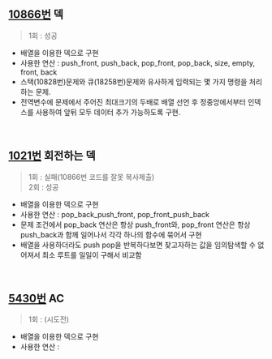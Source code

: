 ## [10866번](https://www.acmicpc.net/problem/10866) 덱
> 1회 : 성공
- 배열을 이용한 덱으로 구현
- 사용한 연산 : push_front, push_back, pop_front, pop_back, size, empty, front, back
- 스택(10828번)문제와 큐(18258번)문제와 유사하게 입력되는 몇 가지 명령을 처리하는 문제.
- 전역변수에 문제에서 주어진 최대크기의 두배로 배열 선언 후 정중앙에서부터 인덱스를 사용하여 앞뒤 모두 데이터 추가 가능하도록 구현.
<br>

## [1021번](https://www.acmicpc.net/problem/1021) 회전하는 덱
> 1회 : 실패(10866번 코드를 잘못 복사제출) <br>
> 2회 : 성공
- 배열을 이용한 덱으로 구현
- 사용한 연산 : pop_back_push_front, pop_front_push_back
- 문제 조건에서 pop_back 연산은 항상 push_front와, pop_front 연산은 항상 push_back과 함께 일어나서 각각 하나의 함수에 묶어서 구현
- 배열을 사용하더라도 push pop을 반복하다보면 찾고자하는 값을 임의탐색할 수 없어져서 최소 루트를 일일이 구해서 비교함
<br>

## [5430번](https://www.acmicpc.net/problem/5430) AC
> 1회 : (시도전)
- 배열을 이용한 덱으로 구현
- 사용한 연산 :
<br>
